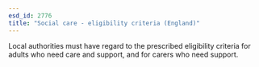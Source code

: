 ```yaml
---
esd_id: 2776
title: "Social care - eligibility criteria (England)"
---
```


Local authorities must have regard to the prescribed eligibility criteria for adults who need care and support, and for carers who need support.

